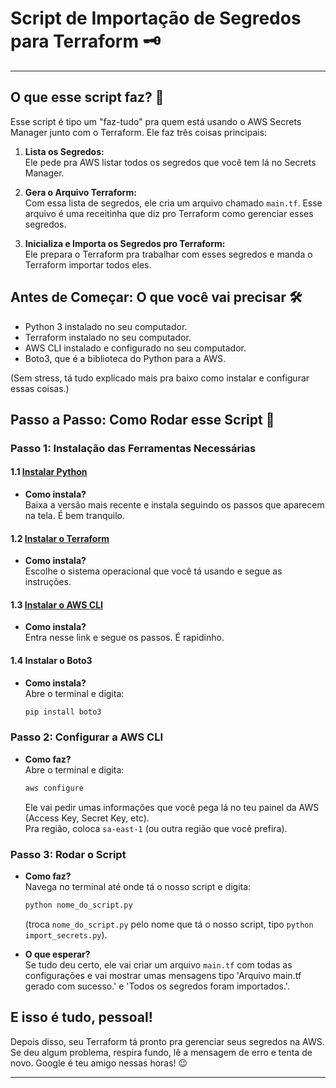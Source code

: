 # Script de Importação de Segredos para Terraform 🗝
---

## O que esse script faz? 🤔

Esse script é tipo um "faz-tudo" pra quem está usando o AWS Secrets Manager junto com o Terraform. Ele faz três coisas principais:

1. **Lista os Segredos:**  
   Ele pede pra AWS listar todos os segredos que você tem lá no Secrets Manager.

2. **Gera o Arquivo Terraform:**  
   Com essa lista de segredos, ele cria um arquivo chamado `main.tf`. Esse arquivo é uma receitinha que diz pro Terraform como gerenciar esses segredos.

3. **Inicializa e Importa os Segredos pro Terraform:**  
   Ele prepara o Terraform pra trabalhar com esses segredos e manda o Terraform importar todos eles.

## Antes de Começar: O que você vai precisar 🛠

- Python 3 instalado no seu computador.
- Terraform instalado no seu computador.
- AWS CLI instalado e configurado no seu computador.
- Boto3, que é a biblioteca do Python para a AWS.

(Sem stress, tá tudo explicado mais pra baixo como instalar e configurar essas coisas.)

## Passo a Passo: Como Rodar esse Script 🚀

### Passo 1: Instalação das Ferramentas Necessárias

#### 1.1 [Instalar Python](https://www.python.org/downloads/)
- **Como instala?**  
   Baixa a versão mais recente e instala seguindo os passos que aparecem na tela. É bem tranquilo.

#### 1.2 [Instalar o Terraform](https://www.terraform.io/downloads.html)
- **Como instala?**  
   Escolhe o sistema operacional que você tá usando e segue as instruções.

#### 1.3 [Instalar o AWS CLI](https://aws.amazon.com/pt/cli/)
- **Como instala?**  
   Entra nesse link e segue os passos. É rapidinho.

#### 1.4 Instalar o Boto3
- **Como instala?**  
   Abre o terminal e digita:
   ```sh
   pip install boto3
   ```

### Passo 2: Configurar a AWS CLI

- **Como faz?**  
   Abre o terminal e digita:
   ```sh
   aws configure
   ```
   Ele vai pedir umas informações que você pega lá no teu painel da AWS (Access Key, Secret Key, etc).  
   Pra região, coloca `sa-east-1` (ou outra região que você prefira).

### Passo 3: Rodar o Script

- **Como faz?**  
   Navega no terminal até onde tá o nosso script e digita:
   ```sh
   python nome_do_script.py
   ```
   (troca `nome_do_script.py` pelo nome que tá o nosso script, tipo `python import_secrets.py`).

- **O que esperar?**  
   Se tudo deu certo, ele vai criar um arquivo `main.tf` com todas as configurações e vai mostrar umas mensagens tipo 'Arquivo main.tf gerado com sucesso.' e 'Todos os segredos foram importados.'.

## E isso é tudo, pessoal!

Depois disso, seu Terraform tá pronto pra gerenciar seus segredos na AWS. Se deu algum problema, respira fundo, lê a mensagem de erro  e tenta de novo. Google é teu amigo nessas horas! 😉

---
